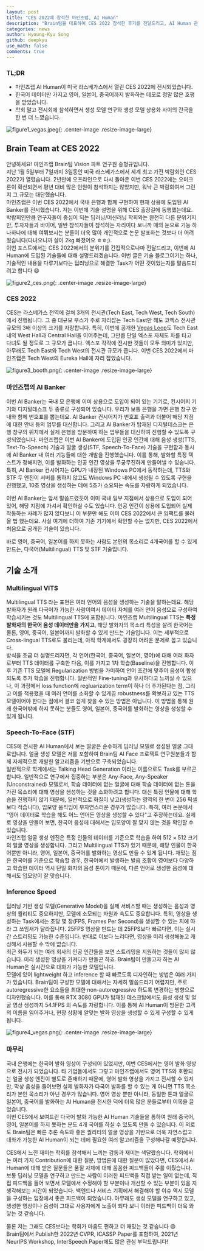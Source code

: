 ```yaml
---
layout: post
title: "CES 2022에 참석한 마인즈랩, AI Human"
description: "Brain팀을 대표하여 CES 2022 참석한 후기를 전달드리고, AI Human 관련한 Brain팀의 연구를 소개합니다."
categories: news
author: Hyoung-Kyu Song
github: deepkyu
use_math: false
comments: true
---
```



### TL;DR

- 마인즈랩 AI Human이 미국 라스베가스에서 열린 CES 2022에 전시되었습니다.
- 한국어 데이터만 가지고 영어, 일본어, 중국어까지 발화하는 데모로 정말 많은 호평을 받았습니다.
- 학회 말고 전시회에 참석하면서 생성 모델 연구와 생성 모델 상용화 사이의 간극을 한 번 더 느꼈습니다.

![figure1_vegas.jpeg](/assets/2022-02-17-ces-2022-review/figure1_vegas.jpeg){: .center-image .resize-image-large}


## Brain Team at CES 2022

안녕하세요! 마인즈랩 Brain팀 Vision 파트 연구원 송형규입니다.  
지난 1월 5일부터 7일까지 3일동안 미국 라스베가스에서 세계 최고 가전 박람회인 CES 2022가 열렸습니다. 2년만에 오프라인으로 다시 돌아온 이번 CES 2022에는 오미크론이 확산되면서 평년 대비 많은 인원이 참석하지는 않았지만, 워낙 큰 박람회여서 그런지 그 규모는 대단했습니다.  
마인즈랩은 이번 CES 2022에서 국내 은행과 함께 구현하여 현재 상용에 도입된 AI Banker를 전시했습니다. 저는 이번에 기술 설명을 위해 CES 출장길에 동행했는데요. 박람회인만큼 연구자들이 중심이 되는 딥러닝/머신러닝 학회와는 완전히 다른 분위기지만, 투자자들과 바이어, 일반 참석자들이 참석하는 자리이다 보니까 매의 눈으로 기능 하나하나에 대해 여쭤보시는 분들이 더욱 많아 개인적으로 논문 발표하는 것보다 더 어려웠습니다(다녀오니까 살이 2kg 빠졌어요 ㅎㅎ;).  
이번 포스트에서는 CES 2022에서의 분위기를 간접적으로나마 전달드리고, 이번에 AI Human에 도입된 기술들에 대해 설명드리겠습니다. 이번 글은 기술 블로그이기는 하나, 기술적인 내용을 다루기보다는 딥러닝으로 해결한 Task가 어떤 것이었는지를 말씀드리려고 합니다 :smile:

![figure2_ces.png](/assets/2022-02-17-ces-2022-review/figure2_ces.png){: .center-image .resize-image-large}

### CES 2022

CES는 라스베가스 전역에 걸쳐 3개의 전시관(Tech East, Tech West, Tech South)에서 진행됩니다. 그 중 대규모 부스가 주로 자리잡는 Tech East만 해도 코엑스 전시관 규모의 3배 이상의 크기를 자랑합니다. 특히, 이번에 공개한 [Vegas Loop](https://www.boringcompany.com/vegas-loop)도 Tech East 내의 West Hall과 Central Hall을 이어주는데, 그만큼 단일 엑스포 자체도 차를 타고 다녀도 될 정도로 그 규모가 큽니다. 엑스포 각각에 전시한 것들이 모두 의미가 있지만, 아무래도 Tech East와 Tech West의 전시관 규모가 큽니다. 이번 CES 2022에서 마인즈랩은 Tech West의 Eureka Hall에 자리 잡았습니다.

![figure3_booth.png](/assets/2022-02-17-ces-2022-review/figure3_booth.png){: .center-image .resize-image-large}

### 마인즈랩의 AI Banker

이번 AI Banker는 국내 모 은행에 이미 상용으로 도입이 되어 있는 기기로, 컨시어지 기기와 디지털데스크 두 종류로 구성되어 있습니다. 우리가 보통 은행을 가면 은행 창구 안내와 함께 번호표를 뽑는데요. AI Banker 컨시어지가 번호표 출력과 더불어 해당 지점에 대한 안내 등의 업무를 대신합니다. 그리고 AI Banker가 탑재된 디지털데스크는 은행 창구의 위치에서 실제 은행을 방문하여 하는 업무들을 대신하여 진행할 수 있도록 구성되었습니다. 마인즈랩은 이번 AI Banker에 도입된 인공 인간에 대해 음성 생성(TTS, Text-To-Speech) 기술과 얼굴 생성(STF, Speech-To-Face) 기술을 구현함과 동시에 AI Banker 내 여러 기능들에 대한 개발을 진행했습니다. 이를 통해, 발화할 특정 텍스트가 정해지면, 이를 발화하는 인공 인간 영상을 무궁무진하게 만들어낼 수 있습니다. 특히, AI Banker 컨시어지는 GPU가 내장된 Windows PC에서 동작하는데, TTS와 STF 두 엔진이 서버를 통하지 않고도 Windows PC 내에서 생성될 수 있도록 구현을 진행했고, 10초 영상을 생성하는 데에 5초가 소요되는 속도를 자랑하게 되었습니다.  

이번 AI Banker는 앞서 말씀드렸듯이 이미 국내 일부 지점에서 상용으로 도입이 되어 있어, 해당 지점에 가셔서 확인하실 수도 있습니다. 인공 인간이 상용에 도입되어 실제 작동하는 사례가 많지 않다보니 이 부분만 해도 이미 CES 2022에서 큰 임팩트를 불러올 법 했는데요. 사실 여기에 더하여 기존 기기에서 확인할 수는 없지만, CES 2022에서 처음으로 공개한 기술이 있습니다.

바로 영어, 중국어, 일본어를 하지 못하는 사람도 본인의 목소리로 4개국어를 할 수 있게 만드는, 다국어(Multilingual) TTS 및 STF 기술입니다.

## 기술 소개

### Multilingual VITS

Multilingual TTS 라는 표현은 여러 언어의 음성을 생성하는 기술을 말하는데요. 해당 발화자가 원래 다국어가 가능한 사람이여서 데이터 자체를 여러 언어 음성으로 구성하여 학습시키는 것도 Multilingual TTS에 포함됩니다. 마인즈랩 Multilingual TTS는 **특정 발화자의 한국어 음성 데이터만을 가지고**, 해당 발화자의 목소리 특성을 살려 한국어는 물론, 영어, 중국어, 일본어까지 발화할 수 있게 만드는 기술입니다. 이는 세부적으로 Cross-lingual TTS로도 불리는데, 아직 학계에서도 굉장히 어려운 문제로 꼽고 있습니다.  
방식을 조금 더 설명드리자면, 각 언어(한국어, 중국어, 일본어, 영어)에 대해 여러 화자로부터 TTS 데이터를 구축한 다음, 이를 가지고 1차 학습(Baseline)을 진행합니다. 이후 기존 TTS 모델에 Regularization 방법을 가미하여 언어 조건에 맞추어 음성이 합성되도록 추가 학습을 진행합니다. 일반적인 Fine-tuning과 유사하다고 느끼실 수 있으나, 이 과정에서 loss function에 regluarization term이 하나 더 추가된다는 점, 그리고 이를 적용했을 때 여러 언어를 소화할 수 있게끔 robustness를 확보하고 있는 TTS 모델이어야 한다는 점에서 결코 쉽게 찾을 수 있는 방법은 아닙니다. 이 방법을 통해 원래 한국어밖에 하지 못하는 분들도 영어, 일본어, 중국어를 발화하는 영상을 생성할 수 있게 됩니다.

### Speech-To-Face (STF)

CES에 전시한 AI Human에서 보는 얼굴은 순수하게 딥러닝 모델로 생성된 얼굴 그대로입니다. 얼굴 생성 모델은 저를 포함하여 Brain팀 AI Face 프로젝트 연구원분들과 함께 자체적으로 개발한 알고리즘을 기반으로 구축되었습니다.  
일반적으로 학계에서는 Talking Head Generation 이라는 이름으로도 Task를 부르곤 합니다. 일반적으로 연구에서 집중하는 부분은 Any-Face, Any-Speaker (Unconstrained) 모델로서, 학습 데이터에 없는 얼굴에 대해 학습 데이터에 없는 톤을 가진 목소리에 대해 영상을 생성하는 것을 소화하려고 합니다. 대신 특정 인물에 대해 학습을 진행하지 않기 때문에, 일반적으로 화질이 낮고(생성하는 영역의 한 변이 256 픽셀보다 적습니다), 입모양 움직임이 부자연스러운 경우가 많습니다. 특히, 여러 논문에서 "영어 데이터로 학습을 해도 어느 언어든 영상을 생성할 수 있다"고 주장하는데요. 실제로 영상을 만들어 보면, 한국어 음성에 대해서는 입모양이 잘 맞지 않는 것을 확인할 수 있습니다.  
마인즈랩 얼굴 생성 엔진은 특정 인물의 데이터를 기준으로 학습을 하여 $512 \times 512$ 크기의 얼굴 영상을 생성합니다. 그리고 Multilingual TTS가 있기 때문에, 해당 인물이 한국어뿐만 아니라, 영어, 일본어, 중국어를 발화하는 영상도 만들 수 있게 됩니다. 재밌는 점은 한국어를 기준으로 학습할 경우, 한국어에서 발생하는 발음 조합이 영어보다 다양하고 학습한 데이터 역시 단일 화자의 음성 톤이기 때문에, 다른 언어로 생성한 음성에 대해서도 입모양이 잘 맞습니다.  

### Inference Speed

딥러닝 기반 생성 모델(Generative Model)을 실제 서비스할 때는 생성하는 음성과 영상의 퀄리티도 중요하지만, 모델에 소모되는 자원과 속도도 중요합니다. 특히, 영상을 생성하는 Task에서는 초당 몇 장(FPS, Frames Per Second)을 생성할 수 있는 지에 따라 그 쓰임새가 달라집니다. 25FPS 영상을 만드는 데 25FPS보다 빠르다면, 이는 실시간 스트리밍도 가능한 수준입니다. 반대로 이보다 느리다면, 영상을 미리 생성해놓고 캐싱해서 사용할 수 밖에 없습니다.  
최근 화두가 되는 여러 회사의 인공 인간들을 보면 스트리밍을 지원하는 것들이 많지 않습니다. 미리 생성한 영상을 가져다가 만들곤 하죠. Brain팀이 만들고자 하는 AI Human은 실시간으로 대화가 가능한 모델입니다.  
모델에 있어 lightweight 하고 inference 할 때 빠르도록 디자인하는 방법은 여러 가지가 있습니다. Brain팀이 구성한 모델에 대해서는 자세히 말씀드리기 어렵지만, 주로 autoregressive한 요소들을 최대한 non-autoregressive 하도록 변경하는 방향으로 디자인했습니다. 이를 통해 RTX 3080 GPU가 탑재된 데스크탑에서도 음성 생성 및 얼굴 영상 생성까지 54.1FPS 의 속도를 자랑합니다. 이를 통해 AI Human이 방문한 고객의 이름을 읽어주거나, 현장 상황에 알맞는 발화 영상을 생성할 수 있게 구성할 수 있게 됩니다.

![figure4_vegas.png](/assets/2022-02-17-ces-2022-review/figure4_vegas.png){: .center-image .resize-image-large}

### 마무리

국내 은행에는 한국어 발화 영상이 구성되어 있었지만, 이번 CES에서는 영어 발화 영상으로 전시가 되었습니다. 타 기업들에서도 그렇고 마인즈랩에서도 영어 TTS와 호환되는 얼굴 생성 엔진이 별도로 존재하기 때문에, 영어 발화 영상을 가지고 전시할 수 있지만, 막상 음성을 들어보면 실제 발화자가 다국어 발화를 할 수 있는 게 아니면 TTS 목소리가 본인 목소리가 아닌 경우가 많습니다. 영어 영상 뿐만 아니라, 동일한 톤과 얼굴로 일본어, 중국어를 발화하는 AI Human을 전시한 덕에 더욱 많은 분들로부터 이목을 끌었습니다.  
이번 CES에서 보여드린 다국어 발화 가능한 AI Human 기술들을 통하여 원래 중국어, 영어, 일본어를 하지 못하는 분도 4개 국어를 하실 수 있도록 만들 수 있습니다. 이 외로도 Brain팀은 빠른 추론 속도와 좋은 퀄리티의 얼굴 영상을 기반으로 더욱 자연스럽고 대화가 가능한 AI Human이 되는 데에 필요한 여러 알고리즘을 구성해나갈 예정입니다.  

CES에서 느낀 재미는 학회를 참석해서 느끼는 감동과 재미는 색달랐습니다. 학회에서는 여러 가지 Contribution에 대한 질문, 방법론에 대한 질문이 많았다면, CES에서 AI Human에 대해 받은 질문들은 품질 자체에 대해 꼼꼼한 피드백들이 주를 이뤘습니다. 보통 딥러닝 모델을 연구하고 만드는 사람이 이러한 피드백을 직접 받는 일이 없는데, 직접 피드백을 들어 보면서 모델에서 수정해야 할 부분이나 개선할 수 있는 부분이 있을 지 생각해보는 시간이 되었습니다. 백엔드나 서비스 기획에서 해결해야 할 이슈 역시 모델을 구성하는 입장에서 좋은 피드백이 되었습니다. 아무래도 생성 모델을 연구하고 있고, 생성한 영상이나 음성이 그대로 사용자에게 노출이 되다 보니 이러한 피드백이 더욱 와닿는 것 같습니다.  

물론 저는 그래도 CES보다는 학회가 마음도 편하고 더 재밌는 것 같습니다 :smile:  
Brain팀에서 Publish한 2022년 CVPR, ICASSP Paper를 포함하여, 2021년 NeurIPS Workshop, InterSpeech Paper에도 많은 관심 부탁드립니다!

